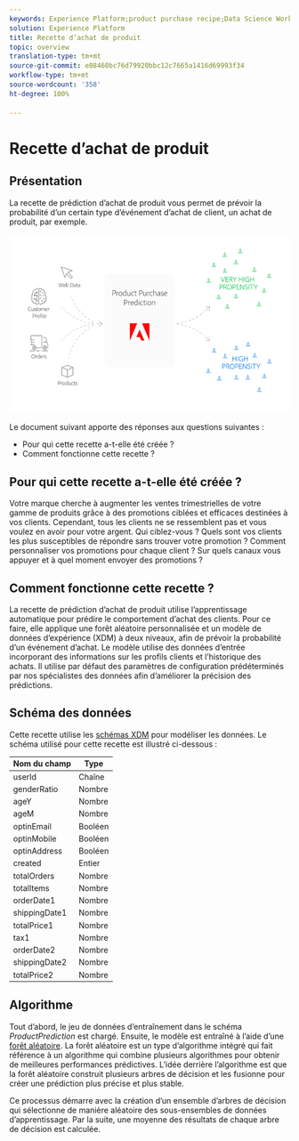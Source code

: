 ```yaml
---
keywords: Experience Platform;product purchase recipe;Data Science Workspace;popular topics
solution: Experience Platform
title: Recette d’achat de produit
topic: overview
translation-type: tm+mt
source-git-commit: e08460bc76d79920bbc12c7665a1416d69993f34
workflow-type: tm+mt
source-wordcount: '358'
ht-degree: 100%

---
```



# Recette d’achat de produit

## Présentation

La recette de prédiction d’achat de produit vous permet de prévoir la probabilité d’un certain type d’événement d’achat de client, un achat de produit, par exemple.

![](../images/pre-built-recipes/ppp_bigpicture.png)

Le document suivant apporte des réponses aux questions suivantes :
* Pour qui cette recette a-t-elle été créée ?
* Comment fonctionne cette recette ?

## Pour qui cette recette a-t-elle été créée ?

Votre marque cherche à augmenter les ventes trimestrielles de votre gamme de produits grâce à des promotions ciblées et efficaces destinées à vos clients. Cependant, tous les clients ne se ressemblent pas et vous voulez en avoir pour votre argent. Qui ciblez-vous ? Quels sont vos clients les plus susceptibles de répondre sans trouver votre promotion ? Comment personnaliser vos promotions pour chaque client ? Sur quels canaux vous appuyer et à quel moment envoyer des promotions ?

## Comment fonctionne cette recette ?

La recette de prédiction d’achat de produit utilise l’apprentissage automatique pour prédire le comportement d’achat des clients. Pour ce faire, elle applique une forêt aléatoire personnalisée et un modèle de données d’expérience (XDM) à deux niveaux, afin de prévoir la probabilité d’un événement d’achat. Le modèle utilise des données d’entrée incorporant des informations sur les profils clients et l’historique des achats. Il utilise par défaut des paramètres de configuration prédéterminés par nos spécialistes des données afin d’améliorer la précision des prédictions.

## Schéma des données

Cette recette utilise les [schémas XDM](../../xdm/home.md) pour modéliser les données. Le schéma utilisé pour cette recette est illustré ci-dessous :

| Nom du champ | Type |
--- | ---
| userId | Chaîne |
| genderRatio | Nombre |
| ageY | Nombre |
| ageM | Nombre |
| optinEmail | Booléen |
| optinMobile | Booléen |
| optinAddress | Booléen |
| created | Entier |
| totalOrders | Nombre |
| totalItems | Nombre |
| orderDate1 | Nombre |
| shippingDate1 | Nombre |
| totalPrice1 | Nombre |
| tax1 | Nombre |
| orderDate2 | Nombre |
| shippingDate2 | Nombre |
| totalPrice2 | Nombre |


## Algorithme

Tout d’abord, le jeu de données d’entraînement dans le schéma *ProductPrediction* est chargé. Ensuite, le modèle est entraîné à l’aide d’une [forêt aléatoire](https://scikit-learn.org/stable/modules/generated/sklearn.ensemble.RandomForestClassifier.html). La forêt aléatoire est un type d’algorithme intégré qui fait référence à un algorithme qui combine plusieurs algorithmes pour obtenir de meilleures performances prédictives. L’idée derrière l’algorithme est que la forêt aléatoire construit plusieurs arbres de décision et les fusionne pour créer une prédiction plus précise et plus stable.

Ce processus démarre avec la création d’un ensemble d’arbres de décision qui sélectionne de manière aléatoire des sous-ensembles de données d’apprentissage. Par la suite, une moyenne des résultats de chaque arbre de décision est calculée.